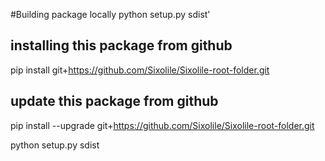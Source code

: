 #Building package locally
python setup.py sdist'

## installing this package from github
pip install git+https://github.com/Sixolile/Sixolile-root-folder.git

## update this package from github
pip install --upgrade git+https://github.com/Sixolile/Sixolile-root-folder.git

python setup.py sdist
